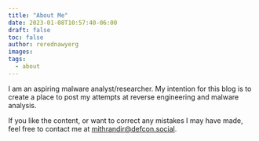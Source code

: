 ```yaml
---
title: "About Me"
date: 2023-01-08T10:57:40-06:00
draft: false 
toc: false
author: rerednawyerg
images:
tags:
  - about
---
```


I am an aspiring malware analyst/researcher. My intention for this blog is to create a place to post my attempts at reverse engineering and malware analysis.  

If you like the content, or want to correct any mistakes I may have made, feel free to contact me at mithrandir@defcon.social.
